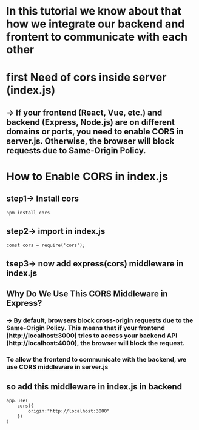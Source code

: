 # In this tutorial we know about that how we integrate our backend and frontent to communicate with each other 

# first Need of cors inside server (index.js)
## -> If your frontend (React, Vue, etc.) and backend (Express, Node.js) are on different domains or ports, you need to enable CORS in server.js. Otherwise, the browser will block requests due to Same-Origin Policy.
# How to Enable CORS in index.js
## step1-> Install cors 
```
npm install cors
```
## step2-> import in index.js 
```
const cors = require('cors');
```
## tsep3-> now add express(cors) middleware in index.js
## Why Do We Use This CORS Middleware in Express?
### -> By default, browsers block cross-origin requests due to the Same-Origin Policy. This means that if your frontend (http://localhost:3000) tries to access your backend API (http://localhost:4000), the browser will block the request.
### To allow the frontend to communicate with the backend, we use CORS middleware in server.js
## so add this middleware in index.js in backend
```
app.use(
    cors({
        origin:"http://localhost:3000"
    })
)
```

